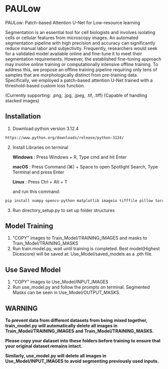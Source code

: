 # PAULow
PAULow: Patch-based Attention U-Net for Low-resource learning

Segmentation is an essential tool for cell biologists and involves isolating cells or cellular features from microscopy images. An automated segmentation pipeline with high precision and accuracy can significantly reduce manual labor and subjectivity. Frequently, researchers would seek for a validated model available online and fine-tune it to meet their segmentation requirements. However, the established fine-tuning approach may involve online training or computationally intensive offline training. To address this, we propose an offline training pipeline requiring only tens of samples that are morphologically distinct from pre-training data. Specifically, we employed a patch-based attention U-Net trained with a threshold-based custom loss function.

(Currently supporting: .png, .jpg, .jpeg, .tif, .tiff)
(Capable of handling stacked images)

## Installation
1. Download python version 3.12.4

```bash
https://www.python.org/downloads/release/python-3124/
```

2. Install Libraries on terminal

    **Windows** : Press Windows + R, Type cmd and hit Enter

    **macOS** : Press Command (⌘) + Space to open Spotlight Search, Type Terminal and press Enter

    **Linux** : Press Ctrl + Alt + T

    and run this command:

```bash
pip install numpy opencv-python matplotlib imageio tifffile pillow torch torchvision scikit-learn tqdm
```

3. Run directory_setup.py to set up folder structures

## Model Training
1. "COPY" images to Train_Model/TRAINING_IMAGES and masks to Train_Model/TRAINING_MASKS
2. Run train.model.py, wait until training is completed. Best model(Highest Dicescore) will be saved at: Use_Model/saved_models as a .pth file. 

## Use Saved Model
1. "COPY" images to Use_Model/INPUT_IMAGES
2. Run use_model.py and follow the prompts on terminal. Segmented Masks can be seen in Use_Model/OUTPUT_MASKS.

## **WARNING** 
   **To prevent data from different datasets from being mixed together, train_model.py will automatically delete all images in Train_Model/TRAINING_IMAGES and Train_Model/TRAINING_MASKS.**
   
   **Please copy your dataset into these folders before training to ensure that your original dataset remains intact.**
   
   **Similarly, use_model.py will delete all images in Use_Model/INPUT_IMAGES to avoid segmenting previously used inputs.**
